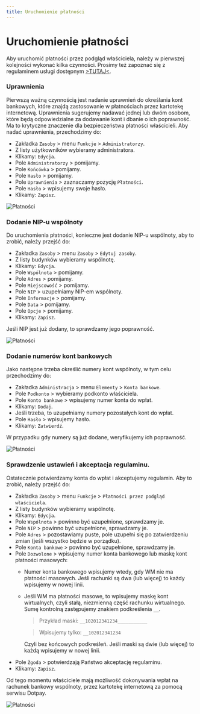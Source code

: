 ```yaml
---
title: Uruchomienie płatności
---
```

# Uruchomienie płatności

Aby uruchomić płatności przez podgląd właściciela, należy w pierwszej kolejności wykonać kilka czynności. Prosimy też zapoznać się z regulaminem usługi dostępnym [>TUTAJ<](https://docs.google.com/document/d/1PemdnnfQCmwqsxqHocUK33E_WHUoHukVCt7pBFn85fE/).

### Uprawnienia

Pierwszą ważną czynnością jest nadanie uprawnień do określania kont bankowych, które znajdą zastosowanie w płatnościach przez kartotekę internetową. Uprawnienia sugerujemy nadawać jednej lub dwóm osobom, które będą odpowiedzialne za dodawanie kont i dbanie o ich poprawność. Ma to krytyczne znaczenie dla bezpieczeństwa płatności właścicieli. Aby nadać uprawnienia, przechodzimy do:

- Zakładka `Zasoby` > menu `Funkcje` > `Administratorzy`.
- Z listy użytkowników wybieramy administratora.
- Klikamy: `Edycja`.
- Pole `Administratorzy` > pomijamy.
- Pole `Końcówka` > pomijamy.
- Pole `Hasło` > pomijamy.
- Pole `Uprawnienia` > zaznaczamy pozycję `Płatności`.
- Pole `Hasło` > wpisujemy swoje hasło.
- Klikamy: `Zapisz`.

![Płatności](platnosci1.gif)

### Dodanie NIP-u wspólnoty

Do uruchomienia płatności, konieczne jest dodanie NIP-u wspólnoty, aby to zrobić, należy przejść do:

- Zakładka `Zasoby` > menu `Zasoby` > `Edytuj zasoby`.
- Z listy budynków wybieramy wspólnotę.
- Klikamy: `Edycja`.
- Pole `Wspólnota` > pomijamy.
- Pole `Adres` > pomijamy.
- Pole `Miejscowość` > pomijamy.
- Pole `NIP` > uzupełniamy NIP-em wspólnoty.
- Pole `Informacje` > pomijamy.
- Pole `Data` > pomijamy.
- Pole `Opcje` > pomijamy.
- Klikamy: `Zapisz`.

Jeśli NIP jest już dodany, to sprawdzamy jego poprawność.

![Płatności](platnosci2.gif)

### Dodanie numerów kont bankowych

Jako następne trzeba określić numery kont wspólnoty, w tym celu przechodzimy do:

- Zakładka `Administracja` > menu `Elementy` > `Konta bankowe`.
- Pole `Podkonto` > wybieramy podkonto właściciela.
- Pole `Konto bankowe` > wpisujemy numer konta do wpłat.
- Klikamy: `Dodaj`.
- Jeśli trzeba, to uzupełniamy numery pozostałych kont do wpłat.
- Pole `Hasło` > wpisujemy hasło.
- Klikamy: `Zatwierdź`.

W przypadku gdy numery są już dodane, weryfikujemy ich poprawność.

![Płatności](platnosci3.gif)

### Sprawdzenie ustawień i akceptacja regulaminu.

Ostatecznie potwierdzamy konta do wpłat i akceptujemy regulamin. Aby to zrobić, należy przejść do:

- Zakładka `Zasoby` > menu `Funkcje` > `Płatności przez podgląd właściciela`.
- Z listy budynków wybieramy wspólnotę.
- Klikamy: `Edycja`.
- Pole `Wspólnota` > powinno być uzupełnione, sprawdzamy je.
- Pole `NIP` > powinno być uzupełnione, sprawdzamy je.
- Pole `Adres` > pozostawiamy puste, pole uzupełni się po zatwierdzeniu zmian (jeśli wszystko będzie w porządku).
- Pole `Konta bankowe` > powinno być uzupełnione, sprawdzamy je.
- Pole `Dozwolone` > wpisujemy numer konta bankowego lub maskę kont płatności masowych:
  - Numer konta bankowego wpisujemy wtedy, gdy WM nie ma płatności masowych.  Jeśli rachunki są dwa (lub więcej) to każdy wpisujemy w nowej linii.
  - Jeśli WM ma płatności masowe, to wpisujemy maskę kont wirtualnych, czyli stałą, niezmienną część rachunku wirtualnego. Sumę kontrolną zastępujemy znakiem podkreślenia `__`.

    >Przykład maski: `__102012341234___________`
    
    >Wpisujemy tylko: `__102012341234`
    
    Czyli bez końcowych podkreśleń. Jeśli maski są dwie (lub więcej) to każdą wpisujemy w nowej linii.
- Pole `Zgoda` > potwierdzają Państwo akceptację regulaminu.
- Klikamy: `Zapisz`.

Od tego momentu właściciele mają możliwość dokonywania wpłat na rachunek bankowy wspólnoty, przez kartotekę internetową za pomocą serwisu Dotpay.

![Płatności](platnosci4.gif)